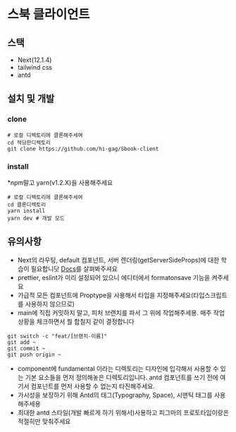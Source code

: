 # 스북 클라이언트

## 스택

- Next(12.1.4)
- tailwind css
- antd

## 설치 및 개발

### clone

```shell
# 로컬 디렉토리에 클론해주세여
cd 적당한디렉토리
git clone https://github.com/hi-gag/Sbook-client
```

### install

*npm말고 yarn(v1.2.X)을 사용해주세요

```shell
# 로컬 디렉토리에 클론해주세여
cd 클론디렉토리
yarn install
yarn dev # 개발 모드
```

## 유의사항

- Next의 라우팅, default 컴포넌트, 서버 렌더링(getServerSideProps)에 대한 학습이 필요합니닷 [Docs](https://nextjs.org/)를 살펴봐주셔요
- prettier, eslint가 미리 설정되어 있으니 에디터에서 formatonsave 기능을 켜주세요
- 가급적 모든 컴포넌트에 Proptype을 사용해서 타입을 지정해주세요(타입스크립트를 사용하지 않으므로)
- main에 직접 커밋하지 말고, 피처 브랜치를 파서 그 위에 작업해주세용. 매주 작업 상황을 체크하면서 뭘 합칠지 같이 결정합니다
```shell
git switch -c "feat/[브랜치-이름]"
git add ~
git commit ~
git push origin ~
```
- component에 fundamental 이라는 디렉토리는 디자인에 입각해서 사용할 수 있는 기본 요소들을 먼저 정의해놓은 디렉토리입니다. antd 컴포넌트를 쓰기 전에 여기서 컴포넌트를 먼저 사용할 수 
  없는지 타진해주세요.
- 가시성을 보장하기 위해 Antd의 태그(Typography, Space), 시맨틱 태그를 사용해주세용
- 최대한 antd 스타일(개발 빠르게 하기 위해서)사용하고 피그마의 프로토타입이랑은 적절히만 맞춰주세요
